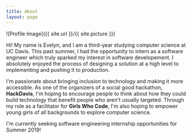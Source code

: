 ```yaml
---
title: About
layout: page
---
```

![Profile Image]({{ site.url }}/{{ site.picture }})

<p>Hi! My name is Evelyn, and I am a third-year studying computer science at UC Davis. This past summer, I had the opportunity to intern as a software engineer which truly sparked my interest in software developement. I absolutely enjoyed the process of designing a solution at a high level to implementing and pushing it to production.</p>

<p>I'm passionate about bringing inclusion to technology and making it more accessible. As one of the organizers of a social good hackathon, <strong>HackDavis</strong>, I'm hoping to encourage people to think about how they could build technology that benefit people who aren't usually targeted. Through my role as a facilitator for <strong>Girls Who Code</strong>, I'm also hoping to empower young girls of all backgrounds to explore computer science.</p>

<p>I'm currently seeking software engineering internship opportunities for Summer 2019!</p>

